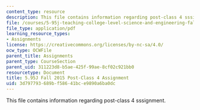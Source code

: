 ```yaml
---
content_type: resource
description: This file contains information regarding post-class 4 sssignment.
file: /courses/5-95j-teaching-college-level-science-and-engineering-fall-2015/3d797793689bf58641bce9890a6ba0dc_MIT5_95JF15_Assignment4.pdf
file_type: application/pdf
learning_resource_types:
- Assignments
license: https://creativecommons.org/licenses/by-nc-sa/4.0/
ocw_type: OCWFile
parent_title: Assignments
parent_type: CourseSection
parent_uid: 311223d8-b5ae-425f-99ae-8cf02c921bb0
resourcetype: Document
title: 5.95J Fall 2015 Post-Class 4 Assignment
uid: 3d797793-689b-f586-41bc-e9890a6ba0dc
---
```

This file contains information regarding post-class 4 sssignment.